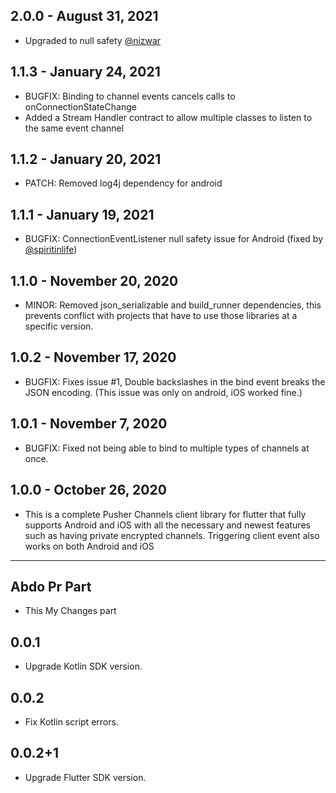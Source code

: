 ## 2.0.0 - August 31, 2021

- Upgraded to null safety [@nizwar](https://github.com/nizwar)

## 1.1.3 - January 24, 2021

- BUGFIX: Binding to channel events cancels calls to onConnectionStateChange
- Added a Stream Handler contract to allow multiple classes to listen to the same event channel

## 1.1.2 - January 20, 2021

- PATCH: Removed log4j dependency for android

## 1.1.1 - January 19, 2021

- BUGFIX: ConnectionEventListener null safety issue for Android (fixed by [@spiritinlife](https://github.com/spiritinlife))

## 1.1.0 - November 20, 2020

- MINOR: Removed json_serializable and build_runner dependencies, this prevents conflict with projects that have to use those libraries at a specific version.

## 1.0.2 - November 17, 2020

- BUGFIX: Fixes issue #1, Double backslashes in the bind event breaks the JSON encoding. (This issue was only on android, iOS worked fine.)

## 1.0.1 - November 7, 2020

- BUGFIX: Fixed not being able to bind to multiple types of channels at once.

## 1.0.0 - October 26, 2020

- This is a complete Pusher Channels client library for flutter that fully supports Android and iOS with all the necessary and newest features such as having private encrypted channels. Triggering client event also works on both Android and iOS

---

## Abdo Pr Part

- This My Changes part

## 0.0.1

- Upgrade Kotlin SDK version.

## 0.0.2

- Fix Kotlin script errors.

## 0.0.2+1

- Upgrade Flutter SDK version.
